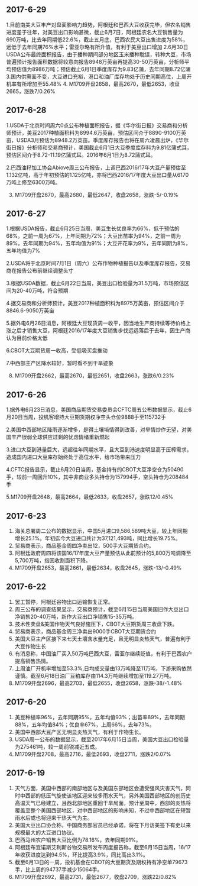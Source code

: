 ## 2017-6-29
1.目前南美大豆丰产对盘面影响力趋势，阿根廷和巴西大豆收获完毕，但农名销售进度差于往年，对美豆出口影响甚微，截止6月7日，阿根廷农名大豆销售量为690万吨，比去年同期低22.6%，截止五月底，巴西农民大豆出售进度为58%，远低于去年同期76%水平；雷亚尔略有所升值，有利于美豆出口增加
2.6月30日USDA公布最终面积报告，由于播种期间部分地区玉米播种耽误，转种大豆，市场普遍预计报告面积数据将较意向报告8948万英亩再提高30-50万英亩，分析师平均预估值为8986万吨；预估截止6月1日季度库存为9.83亿蒲，去年同期8.72亿蒲
3.国内供需面不变，大豆进口充裕，港口和油厂库存均处于历史同期高位，上周开机率有所增加至55.48%
4. M1709开盘2658，最高2670，最低2653，收盘2665，涨跌7/0.26%

## 2017-6-28
1.USDA于北京时间周六0点公布种植面积报告，据《华尔街日报》交易商和分析师预计，美豆2017种植面积料为8994.6万英亩，预估区间介于8890-9100万英亩，USDA3月预估为8948.2万英亩。季度库存报告也将在周六凌晨出炉，《华尔街日报》分析师和交易商预计，美国截止6月1日大豆季度库存料为9.81亿蒲式耳，预估区间介于8.72-11.19亿蒲式耳。2016年6月1日为8.72蒲式耳。

2.巴西油籽加工协会Abiove周三公布报告，上调巴西2016/17年大豆产量预估至1.132亿吨，高于年初预估的1.125亿吨，亦将巴西2016/17年度大豆出口量从6170万吨上修至6300万吨。

3. M1709开盘2670，最高2680，最低2647，收盘2658，涨跌-5/-0.19%

## 2017-6-27
1.根据USDA报告，截止6月25日当周，美豆生长优良率为66%，低于预估的68%。之前一周为67%，上年同期为72%；大豆出苗率为94%，之前一周为89%，去年同期为94%，五年均值为91%；大豆开花率为9%，去年同期为8%，五年均值为7%

2.USDA将于北京时间7月1日（周六）公布作物种植报告以及季度库存报告，交易商在报告公布前继续调整头寸

3.根据USDA数据，截止6月22日当周，美豆出口检验量为31.5万吨，市场预估区间为20-40万吨，符合预期

4.据交易商和分析师预计，美豆2017种植面积料为8975万英亩，预估区间介于8846.6-9050万英亩

5.据外电6月26日消息，阿根廷大豆现货周一收平，因当地生产商持续等待价格上涨之后才销售大豆，阿根廷2016/17年度大豆销售步伐远远落后于去年，因生产商认为目前价格太低

6.CBOT大豆期货周一收高，受低吸买盘推动

7.中西部主产区降水较好，暂时看不到干旱迹象

8. M1709开盘2662，最高2670，最低2651，收盘2663，涨跌6/0.23%

## 2017-6-26
1.据外电6月23日消息，美国商品期货交易委员会CFTC周五公布数据显示，截止6月20日当周，投机客增持大豆期货期权净空头仓位9888手至115732手

2.美国中西部地区降雨逐渐增多，是得土壤墒情得到改善，对旱情炒作无望，对美国丰产很弱全球供应过剩的忧虑情绪重新燃起

3.进口大豆到港量巨大，远超往年同期水平，且大豆到港速度明显高于压榨需求，造成国内进口大豆库存始终处于高位水平，给市场带来压力

4.CFTC报告显示，截止6月20日当周，基金持有的CBOT大豆净空仓为50490手，较前一周回升10%，其中非商业多头持仓为157994手，空头持仓为208484手

5.M1709开盘2648，最高2664，最低2633，收盘2657，涨跌12/0.45%





## 2017-6-23
1. 海关总署周二公布的数据显示，中国5月进口9,586,589吨大豆，较上年同期增长25.1%。年初迄今大豆进口共计为37,121,493吨，同比增长19.75%。
2. 贸易商表示，商品基金周四净卖出12，500手大豆期货合约。
3. 阿根廷政府周四将该国16/17年度大豆产量预估从此前预计的5,800万吨调降至5,700万吨，指因收割面积下降。
4. M1709开盘2653，最高2661，最低2634，收盘2645，涨跌-13/-0.49%


## 2017-6-22
1. 罢工暂停，阿根廷谷物出口运输恢复正常。
2. 周三公布的调查结果显示，交易商预计，截至6月15日当周美国旧作大豆出口净销售20-40万吨，新作大豆出口净销售15-35万吨。
3. 技术性卖盘&美国作物天气良好施压下，CBOT大豆期货周三收盘下跌。
4. 贸易商表示，商品基金周三净卖出9000手CBOT大豆期货合约
5. 美国大豆主产区接下来七天土壤含水量充足，且无明显炎热天气，普遍有利于大豆作物生长
6. 有消息称，中国油厂买入50万吨巴西大豆，雷亚尔继续贬值，有利于巴西农户提高销售热情。
7. 上周油厂开机率增加至53.3%,日均成交量由13万吨降至11万吨，下游采购依然谨慎。截至6月18日油厂豆粕库存由114.3万吨继续增加至119.27万吨。
8. M1709开盘2696，最高2703，最低2655，收盘2658，涨跌-38/-1.48%



## 2017-6-20
1. 美豆种植率96%，去年同期95%，五年均值93%；出苗率89%，去年同期88%，五年均值84%；优良率67%，上周66%，去年73%。
2. 美国中西部大豆产区无明显炎热天气，有利于作物生长。
3. USDA周一公布的数据显示，截至2017年6月15日当周，美国大豆出口检验量为275461吨，较一周前锐减近五成。
4. M1709开盘2708，最高2716，最低2693，收盘2711，涨跌2/0.07%

## 2017-6-19
1. 天气方面，美国中西部的南部地区与及美国东部地区会遭受强风灾害天气，同时中西部的低压气旋使该地区迎来较多雨水天气，另外美国西部地区的创历史高温天气已经建立，且西北部地区重回干旱局面，预计至周中，西部的炎热将覆盖至整个美国西部地区，对中西部地区的影响未知，不过中西部地区在短暂雨水后或也将迎来干热天气为主。
2. 美国大豆出口协会称，中国商务部官员已经承诺，将在下月访美签下有史以来规模最大的大豆进口协议。
3. 巴西马州农户销售大豆比例为78.16%，去年同期91%。
4. 阿根廷布宜诺斯艾利斯谷物交易所发布周度报告称，截至6月15日当周，16/17年收获进度达到94.5%，环比提高3.9%，同比高出3.1%。
5. 截至6月13日的一周，投机基金在CBOT的大豆期货及期权持有净空单79673手，比上周的94737手减少15064手。
6. M1709开盘2692，最高2731，最低2677，收盘2709，涨跌22/0.82%


